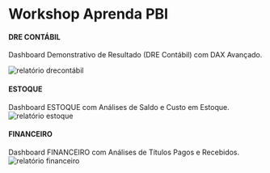 # Workshop Aprenda PBI

#### DRE CONTÁBIL
Dashboard Demonstrativo de Resultado (DRE Contábil) com DAX Avançado.

![relatório drecontábil](https://github.com/anacarolinatvres/workshop-aprendapbi/blob/master/gifs/drecontabil.gif)

#### ESTOQUE
Dashboard ESTOQUE com Análises de Saldo e Custo em Estoque.
![relatório estoque](https://github.com/anacarolinatvres/workshop-aprendapbi/blob/master/gifs/estoque.gif)

#### FINANCEIRO
Dashboard FINANCEIRO com Análises de Títulos Pagos e Recebidos.
![relatório financeiro](https://github.com/anacarolinatvres/workshop-aprendapbi/blob/master/gifs/financeiro.gif)
